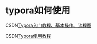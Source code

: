 # typora如何使用

CSDN[Typora入门教程、基本操作、流程图](https://blog.csdn.net/supersuperboybai/article/details/105589309?utm_medium=distribute.pc_relevant.none-task-blog-BlogCommendFromBaidu-9.control&depth_1-utm_source=distribute.pc_relevant.none-task-blog-BlogCommendFromBaidu-9.control)

CSDN[Typora使用教程](https://blog.csdn.net/mus123/article/details/104294246?ops_request_misc=%257B%2522request%255Fid%2522%253A%2522161148224516780265411761%2522%252C%2522scm%2522%253A%252220140713.130102334.pc%255Fall.%2522%257D&request_id=161148224516780265411761&biz_id=0&utm_medium=distribute.pc_search_result.none-task-blog-2~all~first_rank_v2~rank_v29-1-104294246.pc_search_result_cache&utm_term=typora%20%E4%BD%BF%E7%94%A8%E6%95%99%E7%A8%8B&spm=1018.2226.3001.4187)